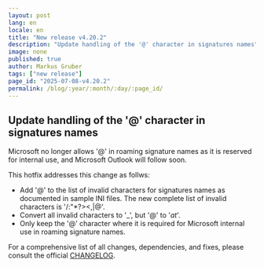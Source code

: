 ```yaml
---
layout: post
lang: en
locale: en
title: "New release v4.20.2"
description: "Update handling of the '@' character in signatures names"
image: none
published: true
author: Markus Gruber
tags: ["new release"]
page_id: "2025-07-08-v4.20.2"
permalink: /blog/:year/:month/:day/:page_id/
---
```

## Update handling of the '@' character in signatures names
Microsoft no longer allows '@' in roaming signature names as it is reserved for internal use, and Microsoft Outlook will follow soon.

This hotfix addresses this change as follws:
- Add '@' to the list of invalid characters for signatures names as documented in sample INI files. The new complete list of invalid characters is '\/:"*?><,|@'.
- Convert all invalid characters to '_', but '@' to '_at_'.
- Only keep the '@' character where it is required for Microsoft internal use in roaming signature names.

For a comprehensive list of all changes, dependencies, and fixes, please consult the official [CHANGELOG](https://github.com/Set-OutlookSignatures/Set-OutlookSignatures/blob/main/docs/CHANGELOG.md).